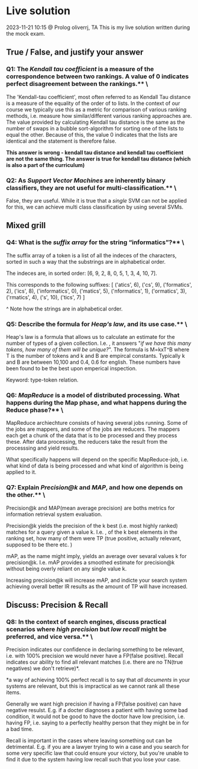 # Live solution

2023-11-21 10:15 @ Prolog
oliverrj, TA
This is my live solution written during the mock exam.

## True / False, and justify your answer

### Q1: The _Kendall tau coefficient_ is a measure of the correspondence between two rankings. A value of 0 indicates perfect disagreement between the rankings.\*\* \

The 'Kendall-tau coefficient', most often referred to as Kendall Tau distance is a measure of the equality of the order of to lists. In the context of our course we typically use this as a metric for comparison of various ranking methods, i.e. measure how similar/different various ranking approaches are. The value provided by calculating Kendall tau distance is the same as the number of swaps in a bubble sort-algorithm for sorting one of the lists to equal the other. Because of this, the value 0 indicates that the lists are identical and the statement is therefore false.

**This answer is wrong - kendall tau distance and kendall tau coefficient are not the same thing. The answer is true for kendall tau distance (which is also a part of the curriculum)**

### Q2: As _Support Vector Machines_ are inherently binary classifiers, they are not useful for multi-classification.\*\* \

False, they are useful. While it is true that a _single_ SVM can not be applied for this, we can achieve multi class classification by using several SVMs.

## Mixed grill

### Q4: What is the _suffix array_ for the string “informatics”?\*\* \

The suffix array of a token is a list of all the indeces of the characters, sorted in such a way that the substrings are in alphabetical order.

The indeces are, in sorted order: [6, 9, 2, 8, 0, 5, 1, 3, 4, 10, 7].

This corresponds to the following suffixes:
[
('atics', 6),
('cs', 9),
('formatics', 2),
('ics', 8), ('informatics', 0),
('matics', 5),
('nformatics', 1),
('ormatics', 3),
('rmatics', 4),
('s', 10),
('tics', 7)
]

^ Note how the strings are in alphabetical order.

### Q5: Describe the formula for _Heap’s law_, and its use case.\*\* \

Heap's law is a formula that allows us to calculate an estimate for the number of types of a given collection. I.e. , it answers "_if we have this many tokens, how many of them will be unique?_". The formula is M=kxT^B where T is the number of tokens and k and B are empircal constants.
Typically k and B are between 10,100 and 0.4, 0.6 for english. These numbers have been found to be the best upon emperical inspection.

Keyword: type-token relation.

### Q6: _MapReduce_ is a model of distributed processing. What happens during the Map phase, and what happens during the Reduce phase?\*\* \

MapReduce archiechture consists of having several jobs running. Some of the jobs are mappers, and some of the jobs are reducers. The mappers each get a chunk of the data that is to be processed and they process these. After data processing, the reducers take the result from the processsing and yield results.

What specifically happens will depend on the specific MapReduce-job, i.e. what kind of data is being processed and what kind of algorithm is being applied to it.

### Q7: Explain _Precision@k_ and _MAP_, and how one depends on the other.\*\* \

Precision@k and MAP(mean average precision) are boths metrics for information retrieval system evaluation.

Precision@k yields the precision of the k best (i.e. most highly ranked) matches for a query given a value k. I.e. , of the k best elements in the ranking set, how many of them were TP (true positive, actually relevant, supposed to be there etc. )

mAP, as the name might imply, yields an average over sevaral values k for precision@k. I.e. mAP provides a smoothed estimate for precision@k without being overly reliant on any single value k.

Increasing precision@k will increase mAP, and indicte your search system achieving overall better IR results as the amount of TP will have increased.

## Discuss: Precision & Recall

### Q8: In the context of search engines, discuss practical scenarios where _high precision_ but _low recall_ might be preferred, and vice versa.\*\* \

Precision indicates our confidence in declaring something to be relevant, i.e. with 100% precision we would never have a FP(false positive).
Recall indicates our ability to find all relevant matches (i.e. there are no TN(true negatives) we don't retrieve)\*.

\*a way of achieving 100% perfect recall is to say that _all documents_ in your systems are relevant, but this is impractical as we cannot rank all these items.

Generally we want high precision if having a FP(false positive) can have negative resulst. E.g. if a docter diagnoses a patient with having some bad condition, it would not be good to have the doctor have low precision, i.e. having FP, i.e. saying to a perfectly healthy person that they might be in for a bad time.

Recall is important in the cases where leaving something out can be detrimental. E.g. if you are a lawyer trying to win a case and you search for some very specific law that could ensure your victory, but you're unable to find it due to the system having low recall such that you lose your case.
